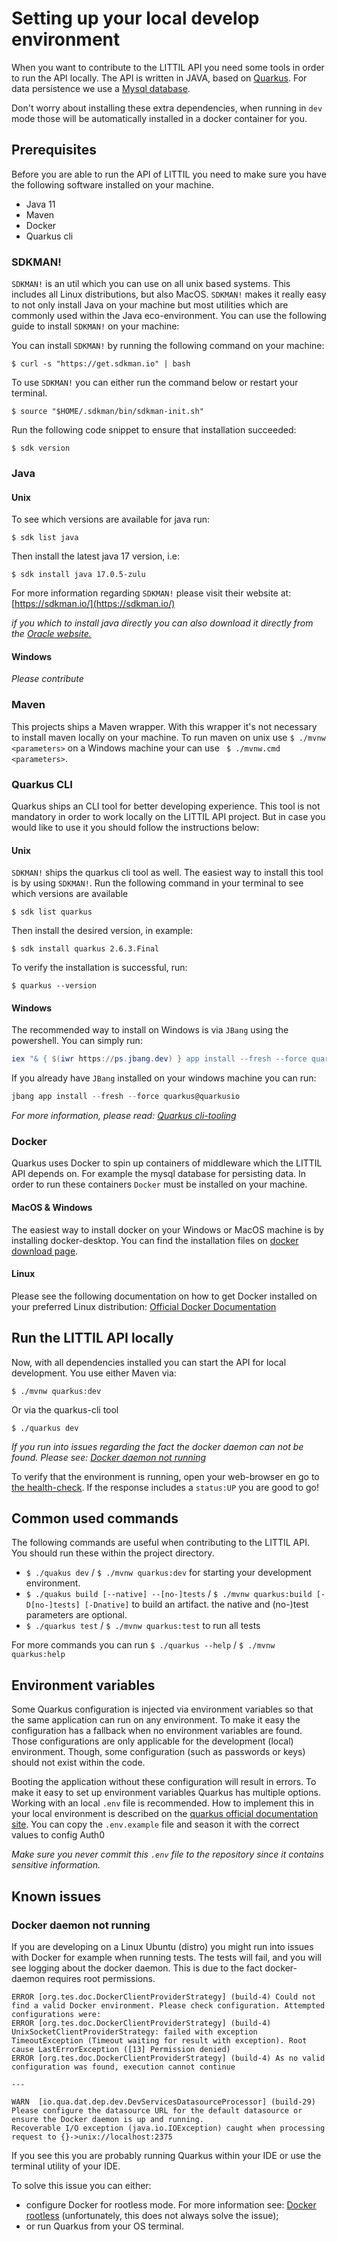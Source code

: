 # Setting up your local develop environment
When you want to contribute to the LITTIL API you need some tools in order to run the API locally. 
The API is written in JAVA, based on [Quarkus](https://www.quarkus.io). For data persistence we use a [Mysql database](https://www.mysql.com). 

Don't worry about installing these extra dependencies, when running in `dev` mode those will be automatically installed 
in a docker container for you. 

## Prerequisites
Before you are able to run the API of LITTIL you need to make sure you have the following software installed on 
your machine.
- Java 11
- Maven
- Docker
- Quarkus cli

### SDKMAN!
`SDKMAN!` is an util which you can use on all unix based systems. This includes all Linux distributions, but also MacOS. 
`SDKMAN!` makes it really easy to not only install Java on your machine but most utilities which are commonly used within 
the Java eco-environment. You can use the following guide to install `SDKMAN!` on your machine:

You can install `SDKMAN!` by running the following command on your machine:

```shell
$ curl -s "https://get.sdkman.io" | bash
```

To use `SDKMAN!` you can either run the command below or restart your terminal.
```shell
$ source "$HOME/.sdkman/bin/sdkman-init.sh"
```

Run the following code snippet to ensure that installation succeeded:
```shell
$ sdk version
```

### Java
#### Unix
To see which versions are available for java run:
```shell
$ sdk list java 
```

Then install the latest java 17 version, i.e:
```shell
$ sdk install java 17.0.5-zulu    
```                            
For more information regarding `SDKMAN!` please visit their website at: [https://sdkman.io/](https://sdkman.io/)

_if you which to install java directly you can also download it directly from the
[Oracle website.](https://www.oracle.com/java/technologies/downloads/#java17)_
                       
#### Windows
_Please contribute_
         
### Maven
This projects ships a Maven wrapper. With this wrapper it's not necessary to install maven locally on your machine. 
To run maven on unix use `$ ./mvnw <parameters>` on a Windows machine your can use ` $ ./mvnw.cmd <parameters>`.

### Quarkus CLI
Quarkus ships an CLI tool for better developing experience. This tool is not mandatory in order to work locally on the 
LITTIL API project. But in case you would like to use it you should follow the instructions below:

#### Unix
`SDKMAN!` ships the quarkus cli tool as well. The easiest way to install this tool is by using `SDKMAN!`. Run the following 
command in your terminal to see which versions are available

```shell
$ sdk list quarkus
```

Then install the desired version, in example:
```shell
$ sdk install quarkus 2.6.3.Final
```

To verify the installation is successful, run: 
```shell
$ quarkus --version
```
                        
#### Windows
The recommended way to install on Windows is via `JBang` using the powershell. You can simply run:
```powershell
iex "& { $(iwr https://ps.jbang.dev) } app install --fresh --force quarkus@quarkusio"
```

If you already have `JBang` installed on your windows machine you can run:
```powershell
jbang app install --fresh --force quarkus@quarkusio
```

_For more information, please read: [Quarkus cli-tooling](https://quarkus.io/guides/cli-tooling)_

### Docker
Quarkus uses Docker to spin up containers of middleware which the LITTIL API depends on. For example the mysql 
database for persisting data. In order to run these containers `Docker` must be installed on your machine. 

#### MacOS & Windows
The easiest way to install docker on your Windows or MacOS machine is by installing docker-desktop. You can find the
installation files on [docker download page](https://www.docker.com/get-started). 

#### Linux
Please see the following documentation on how to get Docker installed on your preferred Linux distribution: 
[Official Docker Documentation](https://docs.docker.com/engine/install/#server)

## Run the LITTIL API locally
Now, with all dependencies installed you can start the API for local development. You use either Maven via:

```shell
$ ./mvnw quarkus:dev
```

Or via the quarkus-cli tool
```shell
$ ./quarkus dev
```

_If you run into issues regarding the fact the docker daemon can not be found. Please see: [Docker daemon not running](Docker-daemon-not-running)_ 
                                                                                                                                       
To verify that the environment is running, open your web-browser en go to [the health-check](http://localhost:8080/q/health). 
If the response includes a `status:UP` you are good to go!

## Common used commands
The following commands are useful when contributing to the LITTIL API. You should run these within the project directory.
- `$ ./quakus dev` / `$ ./mvnw quarkus:dev` for starting your development environment.
- `$ ./quakus build [--native] --[no-]tests` / `$ ./mvnw quarkus:build [-D[no-]tests] [-Dnative]` to build an artifact.
the native and (no-)test parameters are optional.
- `$ ./quarkus test` / `$ ./mvnw quarkus:test` to run all tests
                 
For more commands you can run `$ ./quarkus --help` / `$ ./mvnw quarkus:help`

## Environment variables
Some Quarkus configuration is injected via environment variables so that the same application can run on any environment.
To make it easy the configuration has a fallback when no environment variables are found. Those configurations are 
only applicable for the development (local) environment. Though, some configuration (such as passwords or keys) should not exist within the code.

Booting the application without these configuration will result in errors. To make it easy to set up environment variables
Quarkus has multiple options. Working with an local `.env` file is recommended. How to implement this in your local environment
is described on the [quarkus official documentation site](https://quarkus.io/guides/config-reference#env-file). 
You can copy the `.env.example` file and season it with the correct values to config Auth0

_Make sure you never commit this `.env` file to the repository since it contains sensitive information._

## Known issues

### Docker daemon not running
If you are developing on a Linux Ubuntu (distro) you might run into issues with Docker for example when running tests. 
The tests will fail, and you will see logging about the docker daemon. This is due to the fact docker-daemon requires root
permissions.

```
ERROR [org.tes.doc.DockerClientProviderStrategy] (build-4) Could not find a valid Docker environment. Please check configuration. Attempted configurations were:
ERROR [org.tes.doc.DockerClientProviderStrategy] (build-4) UnixSocketClientProviderStrategy: failed with exception TimeoutException (Timeout waiting for result with exception). Root cause LastErrorException ([13] Permission denied)
ERROR [org.tes.doc.DockerClientProviderStrategy] (build-4) As no valid configuration was found, execution cannot continue

---

WARN  [io.qua.dat.dep.dev.DevServicesDatasourceProcessor] (build-29) Please configure the datasource URL for the default datasource or ensure the Docker daemon is up and running.
Recoverable I/O exception (java.io.IOException) caught when processing request to {}->unix://localhost:2375
```

If you see this you are probably running Quarkus within your IDE or use the terminal utility of your IDE. 

To solve this issue you can either:
- configure Docker for rootless mode. For more information see: [Docker rootless](https://docs.docker.com/engine/security/rootless/)
(unfortunately, this does not always solve the issue);
- or run Quarkus from your OS terminal.

